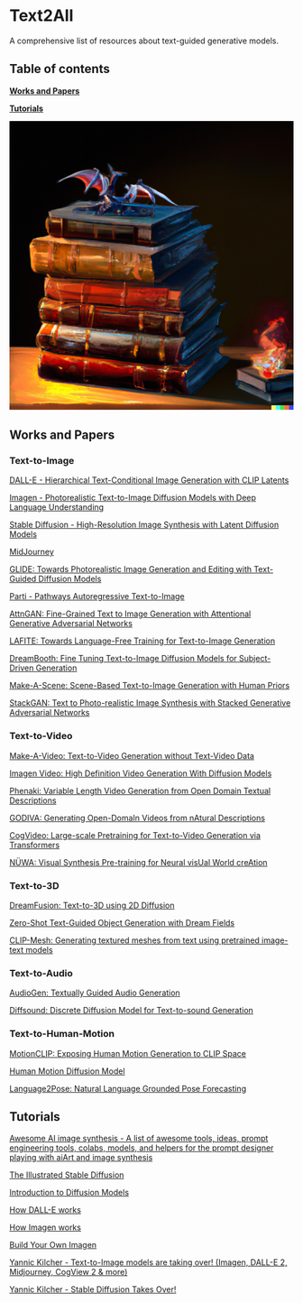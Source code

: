 # Text2All

A comprehensive list of resources about text-guided generative models.


## Table of contents
**[Works and Papers](#works-and-papers)**

**[Tutorials](#tutorials)**

<p align="center">
<img src="https://github.com/AvrahamRaviv/Text2All/blob/main/TextToAll.png" width="512" height="512">
</p>


## Works and Papers

### Text-to-Image
[DALL-E - Hierarchical Text-Conditional Image Generation with CLIP Latents](https://openai.com/dall-e-2/)

[Imagen - Photorealistic Text-to-Image Diffusion Models with Deep Language Understanding](https://imagen.research.google/)

[Stable Diffusion - High-Resolution Image Synthesis with Latent Diffusion Models](https://github.com/CompVis/stable-diffusion)

[MidJourney](https://www.midjourney.com/home/)

[GLIDE: Towards Photorealistic Image Generation and Editing with Text-Guided Diffusion Models](https://github.com/openai/glide-text2im)

[Parti - Pathways Autoregressive Text-to-Image](https://parti.research.google/)


[AttnGAN: Fine-Grained Text to Image Generation with Attentional Generative Adversarial Networks](https://github.com/taoxugit/AttnGAN)

[LAFITE: Towards Language-Free Training for Text-to-Image Generation](https://github.com/drboog/Lafite)

[DreamBooth: Fine Tuning Text-to-Image Diffusion Models for Subject-Driven Generation](https://dreambooth.github.io/)

[Make-A-Scene: Scene-Based Text-to-Image Generation with Human Priors](https://arxiv.org/abs/2203.13131)

[StackGAN: Text to Photo-realistic Image Synthesis with Stacked Generative Adversarial Networks](https://github.com/hanzhanggit/StackGAN)

### Text-to-Video
[Make-A-Video: Text-to-Video Generation without Text-Video Data](https://makeavideo.studio/)

[Imagen Video: High Definition Video Generation With Diffusion Models](https://imagen.research.google/video/)

[Phenaki: Variable Length Video Generation from Open Domain Textual Descriptions](https://phenaki.video/?fbclid=IwAR2PPsn9kT7WGbOaTrr-Fi7UBVBWd8-BZzX3bLFT9B_WISO9LBGq8mBIl6M)

[GODIVA: Generating Open-DomaIn Videos from nAtural Descriptions](https://arxiv.org/pdf/2104.14806v1.pdf)

[CogVideo: Large-scale Pretraining for Text-to-Video Generation via Transformers](https://github.com/THUDM/CogVideo)

[NÜWA: Visual Synthesis Pre-training for Neural visUal World creAtion](https://github.com/microsoft/NUWA)

### Text-to-3D
[DreamFusion: Text-to-3D using 2D Diffusion](https://dreamfusionpaper.github.io/)

[Zero-Shot Text-Guided Object Generation with Dream Fields](https://ajayj.com/dreamfields)

[CLIP-Mesh: Generating textured meshes from text using pretrained image-text models](https://www.nasir.lol/clipmesh)

### Text-to-Audio
[AudioGen: Textually Guided Audio Generation](https://felixkreuk.github.io/text2audio_arxiv_samples/)

[Diffsound: Discrete Diffusion Model for Text-to-sound Generation](http://dongchaoyang.top/text-to-sound-synthesis-demo/)

### Text-to-Human-Motion
[MotionCLIP: Exposing Human Motion Generation to CLIP Space](https://guytevet.github.io/motionclip-page/)

[Human Motion Diffusion Model](https://guytevet.github.io/mdm-page/)

[Language2Pose: Natural Language Grounded Pose Forecasting](https://arxiv.org/abs/1907.01108)

## Tutorials

[Awesome AI image synthesis - A list of awesome tools, ideas, prompt engineering tools, colabs, models, and helpers for the prompt designer playing with aiArt and image synthesis](https://github.com/altryne/awesome-ai-art-image-synthesis)

[The Illustrated Stable Diffusion](https://jalammar.github.io/illustrated-stable-diffusion/)

[Introduction to Diffusion Models](https://www.assemblyai.com/blog/diffusion-models-for-machine-learning-introduction/)

[How DALL-E works](https://www.assemblyai.com/blog/how-dall-e-2-actually-works/)

[How Imagen works](https://www.assemblyai.com/blog/how-imagen-actually-works/)

[Build Your Own Imagen](https://www.assemblyai.com/blog/minimagen-build-your-own-imagen-text-to-image-model/)

[Yannic Kilcher - Text-to-Image models are taking over! (Imagen, DALL-E 2, Midjourney, CogView 2 & more)](https://www.youtube.com/watch?v=af6WPqvzjjk&ab_channel=YannicKilcher)

[Yannic Kilcher - Stable Diffusion Takes Over!](https://www.youtube.com/watch?v=xbxe-x6wvRw&ab_channel=YannicKilcher)
